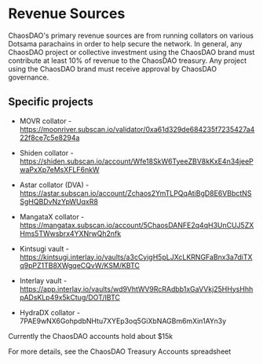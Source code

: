 # Revenue Sources

ChaosDAO's primary revenue sources are from running collators on various Dotsama parachains in order to help secure the network. In general, any ChaosDAO project or collective investment using the ChaosDAO brand must contribute at least 10% of revenue to the ChaosDAO treasury. Any project using the ChaosDAO brand must receive approval by ChaosDAO governance.

## Specific projects
* MOVR collator - https://moonriver.subscan.io/validator/0xa61d329de684235f7235427a422f8ce7c5e8294a

* Shiden collator - https://shiden.subscan.io/account/Wfe18SkW6TyeeZBV8kKxE4n34jeePwaPxXp7eMsXFLF6nkW

* Astar collator (DVA) - https://astar.subscan.io/account/Zchaos2YmTLPQqAtiBgD8E6VBbctNSSgHQBDvNzYpWUqxR8

* MangataX collator - https://mangatax.subscan.io/account/5ChaosDANFE2q4qH3UnCUJ5ZXHms5TWwsbrx4YXNrwQh2nfk

* Kintsugi vault - https://kintsugi.interlay.io/vaults/a3cCyigH5pLJXcLKRNGFaBnx3a7diTXq9pPZ1TB8XWgqeCQvW/KSM/KBTC

* Interlay vault - https://app.interlay.io/vaults/wd9VhtWV9RcRAdbb1xGaVVkj25HHysHhhpADsKLp49x5kCtug/DOT/IBTC

* HydraDX collator - 7PAE9wNX6GohpdbNHtu7XYEp3oq5GiXbNAGBm6mXin1AYn3y


Currently the ChaosDAO accounts hold about $15k

For more details, see the ChaosDAO Treasury Accounts spreadsheet




